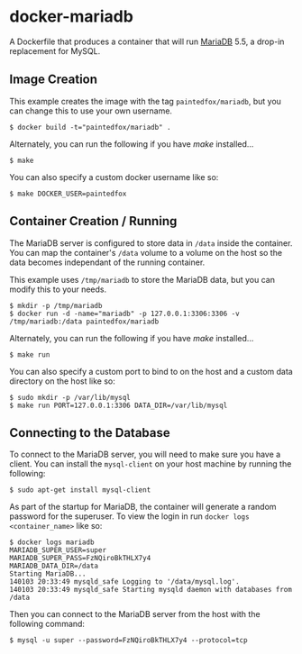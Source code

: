 # docker-mariadb

A Dockerfile that produces a container that will run [MariaDB][mariadb] 5.5,
a drop-in replacement for MySQL.

[mariadb]: https://mariadb.org/

## Image Creation

This example creates the image with the tag `paintedfox/mariadb`, but you can
change this to use your own username.

```
$ docker build -t="paintedfox/mariadb" .
```

Alternately, you can run the following if you have *make* installed...

```
$ make
```

You can also specify a custom docker username like so:

```
$ make DOCKER_USER=paintedfox
```

## Container Creation / Running

The MariaDB server is configured to store data in `/data` inside the container.
You can map the container's `/data` volume to a volume on the host so the data
becomes independant of the running container.

This example uses `/tmp/mariadb` to store the MariaDB data, but you can modify
this to your needs.

```
$ mkdir -p /tmp/mariadb
$ docker run -d -name="mariadb" -p 127.0.0.1:3306:3306 -v /tmp/mariadb:/data paintedfox/mariadb
```

Alternately, you can run the following if you have *make* installed...

```
$ make run
```

You can also specify a custom port to bind to on the host and a custom data
directory on the host like so:

```
$ sudo mkdir -p /var/lib/mysql
$ make run PORT=127.0.0.1:3306 DATA_DIR=/var/lib/mysql
```

## Connecting to the Database

To connect to the MariaDB server, you will need to make sure you have a client.
You can install the `mysql-client` on your host machine by running the
following:

```
$ sudo apt-get install mysql-client
```

As part of the startup for MariaDB, the container will generate a random
password for the superuser.  To view the login in run `docker logs
<container_name>` like so:

```
$ docker logs mariadb
MARIADB_SUPER_USER=super
MARIADB_SUPER_PASS=FzNQiroBkTHLX7y4
MARIADB_DATA_DIR=/data
Starting MariaDB...
140103 20:33:49 mysqld_safe Logging to '/data/mysql.log'.
140103 20:33:49 mysqld_safe Starting mysqld daemon with databases from /data
```

Then you can connect to the MariaDB server from the host with the following
command:

```
$ mysql -u super --password=FzNQiroBkTHLX7y4 --protocol=tcp
```
